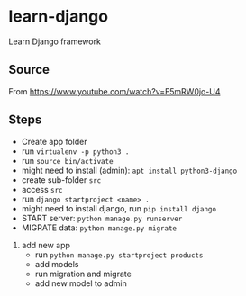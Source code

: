 # learn-django
Learn Django framework

## Source
From https://www.youtube.com/watch?v=F5mRW0jo-U4

## Steps
- Create app folder
- run ```virtualenv -p python3 .```
- run ```source bin/activate```
- might need to install (admin): ```apt install python3-django```
- create sub-folder ```src```
- access ```src```
- run ```django startproject <name> .```
- might need to install django, run ```pip install django```
- START server: ```python manage.py runserver```
- MIGRATE data: ```python manage.py migrate```

1. add new app
   - run ```python manage.py startproject products```
   - add models
   - run migration and migrate
   - add new model to admin